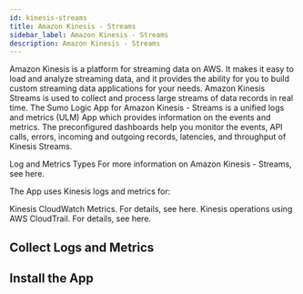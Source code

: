 ```yaml
---
id: kinesis-streams
title: Amazon Kinesis - Streams
sidebar_label: Amazon Kinesis - Streams
description: Amazon Kinesis - Streams
---
```



Amazon Kinesis is a platform for streaming data on AWS. It makes it easy to load and analyze streaming data, and it provides the ability for you to build custom streaming data applications for your needs. Amazon Kinesis Streams is used to collect and process large streams of data records in real time. The Sumo Logic App for Amazon Kinesis - Streams is a unified logs and metrics (ULM) App which provides information on the events and metrics. The preconfigured dashboards help you monitor the events, API calls, errors, incoming and outgoing records, latencies, and throughput of Kinesis Streams.

Log and Metrics Types
For more information on Amazon Kinesis - Streams, see here.

The App uses Kinesis logs and metrics for:

Kinesis CloudWatch Metrics. For details, see here.
Kinesis operations using AWS CloudTrail. For details, see here.

## Collect Logs and Metrics

## Install the App
